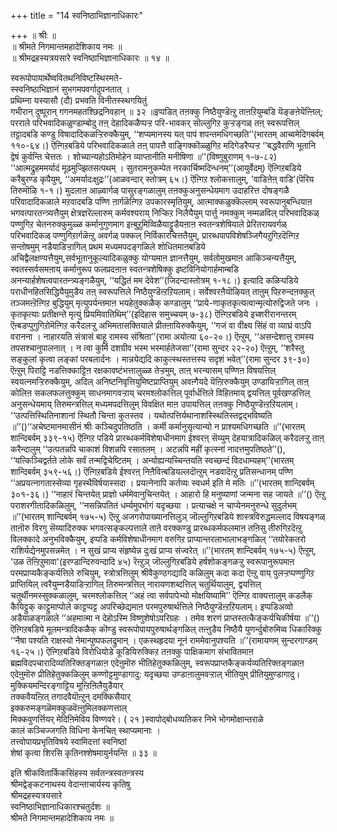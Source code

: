 +++
title = "14 स्वनिष्ठाभिज्ञानाधिकारः"

+++
॥ श्रीः ॥  
॥ श्रीमते निगमान्तमहादेशिकाय नमः ॥  
॥ श्रीमद्रहस्यत्रयसारे स्वनिष्ठाभिज्ञानाधिकारः ॥ १४ ॥  
  
  
स्वरूपोपायार्थेष्ववितथनिविष्टस्थिरमते-   
स्स्वनिष्ठाभिज्ञानं सुभगमपवर्गादुपनतात् ।  
प्रथिम्ना यस्यासौ (दौ) प्रभवति विनीतस्स्थगयितुं  
गभीरान् दुष्पूरान् गगनमहतश्छिद्रनिवहान् ॥ ३२ ॥इप्पडित् तऩक्कु निष्ठैयुण्डॆऩ्ऱु ताऩऱियुम्बडि यॆङ्ङऩेयॆऩ्ऩिल्; परराले परिभवादिकळुण्डाम्बोदु तऩ् देहादिकळैप्पऱ्ऱ परि-भावकर् सॊल्लुगिऱ कुऱ्ऱङ्गळ् तऩ् स्वरूपत्तिल् तट्टादबडि कण्डु विषादादिकळऱ्ऱिरुक्कैयुम्, ‘‘शप्यमानस्य यत् पापं शपन्तमधिगच्छति’’(भारतम् आच्वमेदिगबर्वम् ११०-६४।) ऎऩ्गिऱबडिये परिभवादिकळाले तऩ् पापत्तै वाङ्गिक्कॊळ्ळुगिऱ मदिगेडरैप्पऱ्ऱ ‘‘बद्धवैराणि भूतानि द्वेषं कुर्वन्ति चेत्ततः । शोच्यान्यहोऽतिमोहेन व्याप्तानीति मनीषिणा ॥’’(विष्णुबुराणम् १-७-८२) ‘‘आत्मद्रुहममर्यादं मूढमुज्झितसत्पथम् । सुतरामनुकम्पेत नरकार्चिष्मदिन्धनम्’’(आयुर्वेदम्) ऎऩ्गिऱबडिये करैबुरण्ड कृपैयुम्, ‘‘अमर्यादःक्षुद्रः’’(आळवन्दार् स्तोत्रम् ६५।) ऎऩ्गिऱ श्लोकत्तालुम्, 'वाडिऩेऩ् वाडि'(पॆरिय तिरुमॊऴि १-१।) मुदलाऩ आऴ्वार्गळ् पासुरङ्गळालुम् तऩक्कुअनुसन्धेयमाग उदाहरित्त दोषङ्गळै परिवादादिकळाले मऱवादबडि पण्णि ऩार्गळॆऩ्गिऱ उपकारस्मृतियुम्, आत्माक्कळुक्कॆल्लाम् स्वरूपानुबन्धियाऩ भगवत्पारतन्त्र्यत्तैयुम् क्षेत्रज्ञरॆल्लारुम् कर्मवश्यराय् निऱ्किऱ निलैयैयुम् पार्त्तु नमक्कुम् नम्मळविल् परिभवादिकळ् पण्णुगिऱ चेतनरुक्कुमुळ्ळ कर्मानुगुणमाग इऩ्बुऱुमिव्विळैयाट्टुडैयऩाऩ स्वतन्त्रशेषियाले प्रेरितरायवर्गळ् परिभवादिकळ् पण्णुगिऱार्गळॆऩ्ऱु अवर्गळ् पक्कल् निर्विकारचित्ततैयुम्, प्रारब्धपापविशेषञ्जिगैयऱुगिऱदॆऩ्गिऱ सन्तोषमुम् नडैयाडिऱ्ऱागिल् प्रथम मध्यमपदङ्गळिले शोधितमाऩबडिये अचिद्वैलक्षण्यत्तैयुम्,सर्वभूतानुकूल्यादिकळुक्कु योग्यमाऩ ज्ञानत्तैयुम्, सर्वतोमुखमाऩ आकिञ्चन्यत्तैयुम्, स्वतस्सर्वसमऩाय् कर्मानुरूप फलप्रदऩाऩ स्वतन्त्रशेषिक्कु इष्टविनियोगार्हमाम्बडि अनन्यार्हशेषत्वपारतन्त्र्यङ्गळैयुम्, ‘‘यद्धितं मम देवेश’’(जिदन्दास्तोत्रम् १-१८।) इत्यादि कळिऱ्पडिये पराधीनहितसिद्धियैयुमुडैय तऩ् स्वरूपत्तिले निष्ठैयुण्डॆऩ्ऱऱियलाम्। सर्वेश्वरऩैयॊऴियत् ताऩुम् पिऱरुन्दऩक्कुत् तञ्जमऩ्ऱॆऩ्गिऱ बुद्धियुम् मृत्युपर्यन्तमाऩ भयहेतुक्कळैक् कण्डालुम् ‘‘प्राये-णाकृतकृत्यत्वान्मृत्योरुद्विजते जनः । कृतकृत्याः प्रतीक्षन्ते मृत्युं प्रियमिवातिथिम्’’(इदिहास समुच्चयम् ७-३८) ऎऩ्गिऱबडिये इच्शरीरानन्तरम् ऎऩ्बडप्पुगुगिऱोमॆऩ्गिऱ करैदलऱ्ऱु अभिमतासक्तियाले प्रीतऩायिरुक्कैयुम्, ‘‘गजं वा वीक्ष्य सिंहं वा व्याघ्रं वाऽपि वरानना । नाहारयति संत्रासं बाहू रामस्य संश्रिता’’(रामा अयोत्या ६०-२०।) ऎऩ्ऱुम्, ‘‘असन्देशात्तु रामस्य तपसश्चानुपालनात् । न त्वा कुर्मि दशग्रीव भस्म भस्मार्हतेजसा’’(रामा सुन्दर २२-२०) ऎऩ्ऱुम्, ‘‘शरैस्तु सङ्कुलां कृत्वा लङ्कां परबलार्दनः । मान्नयेद्यदि काकुत्स्थस्तत्तस्य सदृशं भवेत्’’(रामा सुन्दर ३९-३०) ऎऩ्ऱुम् पिराट्टि नडत्तिक्काट्टिऩ रक्षकावष्टंभत्तालुळ्ळ तेऱ्ऱमुम्, ताऩ् भरन्यासम् पण्णिऩ विषयत्तिल् स्वयत्नमऱ्ऱिरुक्कैयुम्, अदिल् अनिष्टनिवृत्तियुमिष्टप्राप्तियुम् अवऩ्गैयदे यॆऩ्ऱिरुक्कैयुम् उण्डायिऱ्ऱागिल् ताऩ् कोलिऩ सकलफलत्तुक्कुम् साधनमागवऱ्ऱाय् चरमश्लोकत्तिल् पूर्वार्धत्तिले विहितमाय् द्वयत्तिल् पूर्वखण्डत्तिल् अनुसन्धेयमाय् तिरुमन्त्रत्तिल् मध्यमपदत्तिलुम् विवक्षित माऩ उपायत्तिल् तऩक्कु निष्ठैयुण्डॆऩ्ऱऱियलाम्।  
 ‘‘उत्पत्तिस्थितिनाशानां स्थितौ चिन्ता कुतस्तव । यथोत्पत्तिर्यथानाशस्स्थितिस्तद्वद्भविष्यति ॥’’()‘‘अचेष्टमानमासीनं श्रीः कञ्चिदुपतिष्ठति । कर्मी कर्मानुसृत्यान्यो न प्राश्यमधिगच्छति ॥’’(भारतम् शान्दिबर्वम् ३३९-१५) ऎऩ्गिऱ पडिये प्रारब्धकर्मविशेषाधीनमाग ईश्वरऩ् सॆय्युम् देहयात्रादिकळिल् करैदलऱ्ऱु ताऩ् करैन्दालुम् ‘‘उत्पतन्नपि चाकाशं विशन्नपि रसातलम् । अटन्नपि महीं कृत्स्नां नादत्तमुपतिष्ठते’’(), ‘‘यत्किञ्चिद्वर्तते लोके सर्वं तन्मद्विचेष्टितम् । अन्योह्यन्यच्चिन्तयति स्वच्छन्दं विदधाम्यहम्’’(भारतम् शान्दिबर्वम् ३५९-५६।) ऎऩ्गिऱबडिये ईश्वरऩ् निऩैविऩ्बडियल्लदॊऩ्ऱुम् नडवादॆऩ्ऱु प्रतिसन्धानम् पण्णि ‘‘अप्रयत्नागतास्सेव्या गृहस्थैविर्षयास्सदा । प्रयत्नेनापि कर्तव्यः स्वधर्म इति मे मतिः ॥’’(भारतम् शान्दिबर्वम् ३०१-३६।) ‘‘नाहारं चिन्तयेत् प्राज्ञो धर्ममेवानुचिन्तयेत् । आहारो हि मनुष्याणां जन्मना सह जायते ॥’’() ऎऩ्ऱु पराशरगीतादिकळिलुम्, ‘‘नसन्निपतितं धर्म्यमुपभोगं यदृच्छया । प्रत्याचक्षे न चाप्येनमनुरुन्धे सुदुर्लभम् ॥’’(भारतम् शान्दिबर्वम् १७५-५) ऎऩ्ऱु अजगरोपाख्यानत्तिलुञ् जॊल्लुगिऱबडिये शास्त्रविरुद्धमल्लाद विषयङ्गळ् ताऩॊरु विरगु सॆय्यादिरुक्क भगवत्सङ्कल्पत्ताले ताऩे वरक्कण्डु प्रारब्धकर्मफलमाऩ तऩिसु तीरुगिऱदॆऩ्ऱु विलक्कादे अनुभविक्कैयुम्, इप्पडि कर्मविशेषाधीनमाग वरुगिऱ प्राप्यान्तरलाभालाभङ्गळिल् ‘‘तयोरेकतरो राशिर्यद्येनमुपसन्नमेत् । न सुखं प्राप्य संहृष्येन्न दुःखं प्राप्य संज्वरेत् ॥’’(भारतम् शान्दिबर्वम् १७५-५) ऎऩ्ऱुम्, 'उळ तॆऩ्ऱिऱुमावा'(इरण्डान्दिरुवन्दादि ४५) रॆऩ्ऱुञ् जॊल्लुगिऱबडिये हर्षशोकङ्गळऱ्ऱु स्वरूपानुरूपमाऩ परमप्राप्यकैङ्कर्यत्तिले रुचियुम्, स्त्रोत्रत्तिलुम् श्रीवैकुण्ठगद्यादि कळिलुम् कदा कदा ऎऩ्ऱु वाय् पुलऱ्ऱप्पण्णुगिऱ प्राप्तियिल् त्वरैयुम्नडैयाडिऱ्ऱागिल् तिरुमन्त्रत्तिल् नारायणशब्दत्तिल् चतुर्थियालुम्, द्वयत्तिल् चतुर्थीनमस्सुक्कळालुम्, चरमश्लोकत्तिल् ‘‘अहं त्वा सर्वपापेभ्यो मोक्षयिष्यामि’’ ऎऩ्गिऱ वाक्यत्तालुम् कडलैक् कैयिट्टुक् काट्टुमाप्पोले काट्टप्पट्ट अपरिच्छेद्यमाऩ परमपुरुषार्थत्तिले निष्ठैयुण्डॆऩ्ऱऱियलाम्। इप्पडिअव्वो अडैयाळङ्गळाले ‘‘अहमात्मा न देहोऽस्मि विष्णुशेषोऽपरिग्रहः । तमेव शरणं प्राप्तस्तत्कैङ्कर्यचिकीर्षया ॥’’() ऎऩ्गिऱबडिये मूलमन्त्रादिकळैक् कॊण्डु स्वरूपोपायपुरुषार्थङ्गळिल् तऩ्ऩुडैय निष्ठैयै युणर्न्दुबोरुमिव्व धिकारिक्कु ‘‘नैषा पश्यति राक्षस्यो नेमान्पुष्पफलद्रुमान् । एकस्थहृदया नूनं राममेवानुपश्यति ॥’’(रामायणम् सुन्दरगाण्डम् १६-२५।) ऎऩ्गिऱबडिये विरोधियोडे कूडियिरुक्किऱ तऩक्कु पाक्षिकमाग संभावितमाऩ ब्रह्मविदपचारादिव्यतिरिक्तङ्गळाऩ एदेऩुमॊरु भीतिहेतुक्कळिलुम्, स्वरूपप्राप्तकैङ्कर्यव्यतिरिक्तङ्गळाऩ एदेऩुमॊरु प्रीतिहेतुक्कळिलुम् कण्णोट्टमुण्डागादु: यदृच्छया उण्डाऩालुमवऱ्ऱाल् भीतियुम् प्रीतियुमुण्डागादु।मुक्कियमन्दिरङ्गाट्टिय मूऩ्ऱिऩिलैयुडैयार्  
 तक्कवैयऩ्ऱित् तगादवैयॊऩ्ऱुन् दमक्किसैयार्  
 इक्करुमङ्गळॆमक्कुळवॆऩ्ऩुमिलक्कणत्ताल्  
 मिक्कवुणर्त्तियर् मेदिऩिमेविय विण्णवरे। ( २१ )स्वापोद्बोधव्यतिकर निभे भोगमोक्षान्तराळे  
कालं कञ्चिज्जगति विधिना केनचित् स्थाप्यमानाः ।  
तत्त्वोपायप्रभृतिविषये स्वामिदत्तां स्वनिष्ठां  
शेषां कृत्वा शिरसि कृतिनश्शेषमायुर्नयन्ति ॥ ३३ ॥  
  
इति श्रीकवितार्किकसिंहस्य सर्वतन्त्रस्वतन्त्रस्य  
श्रीमद्वेङ्कटनाथस्य वेदान्ताचार्यस्य कृतिषु  
श्रीमद्रहस्यत्रयसारे  
स्वनिष्ठाभिज्ञानाधिकारश्चतुर्दशः ॥  
श्रीमते निगमान्तमहादेशिकाय नमः ॥